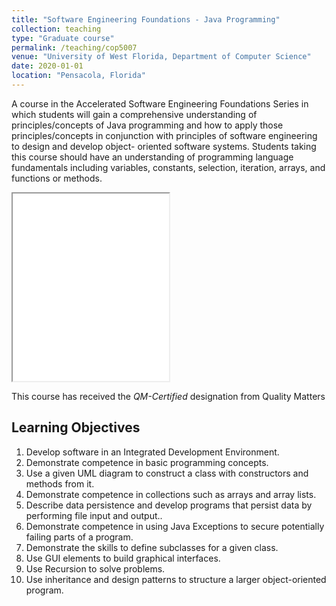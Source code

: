 ```yaml
---
title: "Software Engineering Foundations - Java Programming"
collection: teaching
type: "Graduate course"
permalink: /teaching/cop5007
venue: "University of West Florida, Department of Computer Science"
date: 2020-01-01
location: "Pensacola, Florida"
---
```


A course in the Accelerated Software Engineering Foundations Series in which students will gain a comprehensive understanding of principles/concepts of Java programming and how to apply those principles/concepts in conjunction with principles of software engineering to design and develop object- oriented software systems.
Students taking this course should have an understanding of programming language fundamentals including variables, constants, selection, iteration, arrays, and functions or methods.

<iframe width="250" height="300" src="//widget.qmprogram.org/certification/?id=23814&program=2&width=250&height=300&theme=light"></iframe>

This course has received the _QM-Certified_ designation from Quality Matters

## Learning Objectives
1. Develop software in an Integrated Development Environment.
1. Demonstrate competence in basic programming concepts.
1. Use a given UML diagram to construct a class with constructors and methods from it.
1. Demonstrate competence in collections such as arrays and array lists.
1. Describe data persistence and develop programs that persist data by performing file input and output..
1. Demonstrate competence in using Java Exceptions to secure potentially failing parts of a program.
1. Demonstrate the skills to define subclasses for a given class.
1. Use GUI elements to build graphical interfaces.
1. Use Recursion to solve problems.
1. Use inheritance and design patterns to structure a larger object-oriented program.